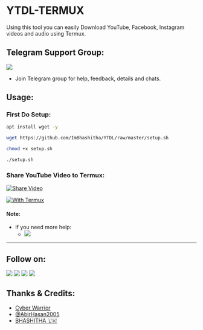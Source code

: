# YTDL-TERMUX
Using this tool you can easily Download YouTube, Facebook, Instagram videos and audio using Termux.


## Telegram Support Group:
<a href="https://t.me/cybersecuritylk"><img src="https://img.shields.io/badge/Join-Telegram%20Group-blue.svg?logo=telegram"></a>

* Join Telegram group for help, feedback, details and chats.

## Usage:
### First Do Setup:
```bash
apt install wget -y

wget https://github.com/ImBhashitha/YTDL/raw/master/setup.sh

chmod +x setup.sh

./setup.sh
```
### Share YouTube Video to Termux:
[![Share Video](https://telegra.ph/file/3df61658f301c2bf9cee8.jpg)](https://t.me/cybersecuritylk)

[![With Termux](https://telegra.ph/file/9835d2d85fb4e65f60d27.jpg)](https://t.me/cybersecuritylk)

#### Note:


- If you need more help:
    - <a href="https://t.me/cybersecuritylk"><img src="https://img.shields.io/badge/Join-Telegram%20Group-blue.svg?logo=telegram"></a>
---

## Follow on:
<a href="https://github.com/AbirHasan2005"><img src="https://img.shields.io/badge/GitHub-Follow%20on%20GitHub-inactive.svg?logo=github"></a> <a href="https://twitter.com/AbirHasan2005"><img src="https://img.shields.io/badge/Twitter-Follow%20on%20Twitter-informational.svg?logo=twitter"></a> <a href="https://facebook.com/AbirHasan2005"><img src="https://img.shields.io/badge/Facebook-Follow%20on%20Facebook-blue.svg?logo=facebook"></a> <a href="https://instagram.com/AbirHasan2005"><img src="https://img.shields.io/badge/Instagram-Follow%20on%20Instagram-important.svg?logo=instagram"></a>

## Thanks & Credits:

- [Cyber Warrior](https://telegram.dog/Cyberw4rriors)
- [@AbirHasan2005](https://telegram.dog/AbirHasan2005)
- [BHASHITHA 🇱🇰](https://telegram.dog/ImBhashitha)
